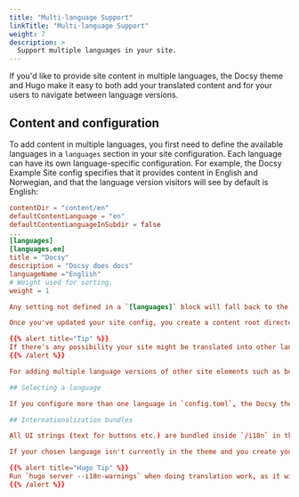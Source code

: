 ```yaml
---
title: "Multi-language Support"
linkTitle: "Multi-language Support"
weight: 7
description: >
  Support multiple languages in your site.
---
```


If you'd like to provide site content in multiple languages, the Docsy theme and Hugo make it easy to both add your translated content and for your users to navigate between language versions.

## Content and configuration

To add content in multiple languages, you first need to define the available languages in a `languages` section in your site configuration. Each language can have its own language-specific configuration. For example, the Docsy Example Site config specifies that it provides content in English and Norwegian, and that the language version visitors will see by default is English:

```toml
contentDir = "content/en"
defaultContentLanguage = "en"
defaultContentLanguageInSubdir = false
...
[languages]
[languages.en]
title = "Docsy"
description = "Docsy does docs"
languageName ="English"
# Weight used for sorting.
weight = 1

Any setting not defined in a `[languages]` block will fall back to the global value for that setting: so, for example, the content directory used for the site above will be `content/en` unless the user selects the Norwegian language option.

Once you've updated your site config, you create a content root directory for each language version in your source repo, such as  `content/en` for English text, and add your [content](/docs/adding-content/content/) as usual. See the [Hugo Docs](https://gohugo.io/content-management/multilingual) on multi-language support for more information.

{{% alert title="Tip" %}}
If there's any possibility your site might be translated into other languages, consider creating your site with your content in a language-specific subdirectory, as it means you don't need to move it if you add another language.
{{% /alert %}}

For adding multiple language versions of other site elements such as button text, see the [internationalization bundles](#internationalization-bundles) section below.

## Selecting a language

If you configure more than one language in `config.toml`, the Docsy theme adds a language selector drop down to the top-level menu. Selecting a language takes the user to the translated version of the current page, or the home page for the given language.

## Internationalization bundles

All UI strings (text for buttons etc.) are bundled inside `/i18n` in the theme, with a `.toml` file for each language.

If your chosen language isn't currently in the theme and you create your own `.toml` file for all the common UI strings (for example, if you translate the UI text into Japanese and create a copy of `en.toml` called `jp.toml`), we recommend you do this **in the theme** rather than in your own project, so it can be reused by others. Any additional strings or overridden values can be added to your project's `/i18n` folder.

{{% alert title="Hugo Tip" %}}
Run `hugo server --i18n-warnings` when doing translation work, as it will give you warnings on what strings are missing.
{{% /alert %}}


```
